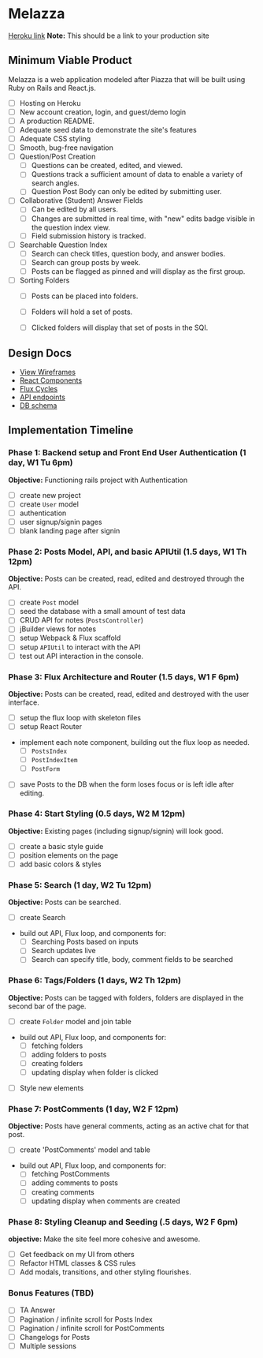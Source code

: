 # Melazza

[Heroku link][heroku] **Note:** This should be a link to your production site

[heroku]: http://www.herokuapp.com

## Minimum Viable Product

Melazza is a web application modeled after Piazza that will be built using Ruby on Rails and React.js.

- [ ] Hosting on Heroku
- [ ] New account creation, login, and guest/demo login
- [ ] A production README.
- [ ] Adequate seed data to demonstrate the site's features
- [ ] Adequate CSS styling
- [ ] Smooth, bug-free navigation
- [ ] Question/Post Creation
  - [ ] Questions can be created, edited, and viewed.  
  - [ ] Questions track a sufficient amount of data to enable a variety of search angles.
  - [ ] Question Post Body can only be edited by submitting user.
- [ ] Collaborative (Student) Answer Fields
  - [ ] Can be edited by all users.
  - [ ] Changes are submitted in real time, with "new" edits badge visible in the question index view.
  - [ ] Field submission history is tracked.
- [ ] Searchable Question Index
  - [ ] Search can check titles, question body, and answer bodies.
  - [ ] Search can group posts by week.
  - [ ] Posts can be flagged as pinned and will display as the first group.
- [ ] Sorting Folders
  - [ ] Posts can be placed into folders.
  - [ ] Folders will hold a set of posts.
  - [ ] Clicked folders will display that set of posts in the SQI.


## Design Docs
* [View Wireframes][views]
* [React Components][components]
* [Flux Cycles][flux-cycles]
* [API endpoints][api-endpoints]
* [DB schema][schema]

[views]: docs/views.md
[components]: docs/components.md
[flux-cycles]: docs/flux-cycles.md
[api-endpoints]: docs/api-endpoints.md
[schema]: docs/schema.md

## Implementation Timeline

### Phase 1: Backend setup and Front End User Authentication (1 day, W1 Tu 6pm)

**Objective:** Functioning rails project with Authentication

- [ ] create new project
- [ ] create `User` model
- [ ] authentication
- [ ] user signup/signin pages
- [ ] blank landing page after signin

### Phase 2: Posts Model, API, and basic APIUtil (1.5 days, W1 Th 12pm)

**Objective:** Posts can be created, read, edited and destroyed through
the API.

- [ ] create `Post` model
- [ ] seed the database with a small amount of test data
- [ ] CRUD API for notes (`PostsController`)
- [ ] jBuilder views for notes
- [ ] setup Webpack & Flux scaffold
- [ ] setup `APIUtil` to interact with the API
- [ ] test out API interaction in the console.

### Phase 3: Flux Architecture and Router (1.5 days, W1 F 6pm)

**Objective:** Posts can be created, read, edited and destroyed with the
user interface.

- [ ] setup the flux loop with skeleton files
- [ ] setup React Router
- implement each note component, building out the flux loop as needed.
  - [ ] `PostsIndex`
  - [ ] `PostIndexItem`
  - [ ] `PostForm`
- [ ] save Posts to the DB when the form loses focus or is left idle
  after editing.

### Phase 4: Start Styling (0.5 days, W2 M 12pm)

**Objective:** Existing pages (including signup/signin) will look good.

- [ ] create a basic style guide
- [ ] position elements on the page
- [ ] add basic colors & styles

### Phase 5: Search (1 day, W2 Tu 12pm)

**Objective:** Posts can be searched.

- [ ] create Search
- build out API, Flux loop, and components for:
  - [ ] Searching Posts based on inputs
  - [ ] Search updates live
  - [ ] Search can specify title, body, comment fields to be searched

### Phase 6: Tags/Folders (1 days, W2 Th 12pm)

**Objective:** Posts can be tagged with folders, folders are displayed in the second bar of the page.

- [ ] create `Folder` model and join table
- build out API, Flux loop, and components for:
  - [ ] fetching folders
  - [ ] adding folders to posts
  - [ ] creating folders
  - [ ] updating display when folder is clicked
- [ ] Style new elements

### Phase 7: PostComments (1 day, W2 F 12pm)

**Objective:** Posts have general comments, acting as an active chat for that post.

- [ ] create 'PostComments' model and table
- build out API, Flux loop, and components for:
  - [ ] fetching PostComments
  - [ ] adding comments to posts
  - [ ] creating comments
  - [ ] updating display when comments are created

### Phase 8: Styling Cleanup and Seeding (.5 days, W2 F 6pm)

**objective:** Make the site feel more cohesive and awesome.

- [ ] Get feedback on my UI from others
- [ ] Refactor HTML classes & CSS rules
- [ ] Add modals, transitions, and other styling flourishes.

### Bonus Features (TBD)
- [ ] TA Answer
- [ ] Pagination / infinite scroll for Posts Index
- [ ] Pagination / infinite scroll for PostComments
- [ ] Changelogs for Posts
- [ ] Multiple sessions

[phase-one]: docs/phases/phase1.md
[phase-two]: docs/phases/phase2.md
[phase-three]: docs/phases/phase3.md
[phase-four]: docs/phases/phase4.md
[phase-five]: docs/phases/phase5.md
